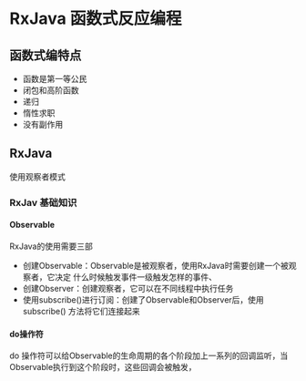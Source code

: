 # RxJava 函数式反应编程
## 函数式编特点
- 函数是第一等公民
- 闭包和高阶函数
- 递归
- 惰性求职
- 没有副作用

## RxJava
使用观察者模式

### RxJav 基础知识
#### Observable
RxJava的使用需要三部
- 创建Observable：Observable是被观察者，使用RxJava时需要创建一个被观察者，它决定
什么时候触发事件一级触发怎样的事件、
- 创建Observer：创建观察者，它可以在不同线程中执行任务
- 使用subscribe()进行订阅：创建了Observable和Observer后，使用subscribe()
方法将它们连接起来

#### do操作符
do 操作符可以给Observable的生命周期的各个阶段加上一系列的回调监听，当
Observable执行到这个阶段时，这些回调会被触发，